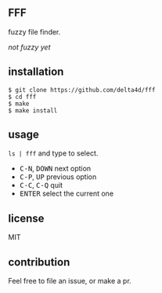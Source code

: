 ## FFF

fuzzy file finder.

_not fuzzy yet_

## installation

    $ git clone https://github.com/delta4d/fff
    $ cd fff
    $ make
    $ make install

## usage

`ls | fff` and type to select.

- <kbd>C-N</kbd>, <kbd>DOWN</kbd>      next option
- <kbd>C-P</kbd>, <kbd>UP</kbd>        previous option
- <kbd>C-C</kbd>, <kbd>C-Q</kbd>       quit
- <kbd>ENTER</kbd>                     select the current one

## license

MIT

## contribution

Feel free to file an issue, or make a pr.
